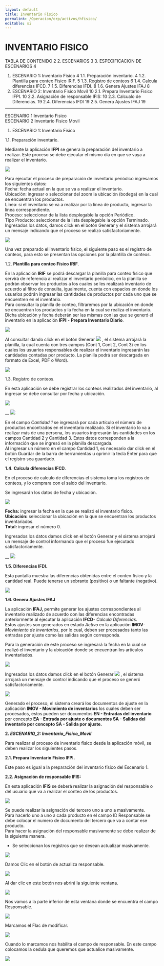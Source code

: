 ```yaml
---
layout: default
title: Inventario Fisico
permalink: /Operacion/erp/activos/hfisico/
editable: si
---
```


# INVENTARIO FISICO

TABLA DE CONTENIDO	2
2. ESCENARIOS	3
3. ESPECIFICACION DE ESCENARIOS	4
1.	ESCENARIO 1:  Inventario Fisico	4
1.1.	Preparación inventario.	4
1.2.	Plantilla para conteo Físico IRIF.	5
1.3.	Registro de conteos	6
1.4.	Calcula diferencias IFCD.	7
1.5.	Diferencias IFDI.	8
1.6.	Genera Ajustes IFAJ	8
2.	ESCENARIO 2:  Inventario Fisico Movil	10
2.1.	Prepara Inventario Fisico IFPI.	10
2.2.	Asignación de responsable IFIS:	10
2.3.	Calcualo de Diferencias.	19
2.4.	Diferencias IFDI	19
2.5.	Genera Ajustes IFAJ	19

***********


ESCENARIO 1	Inventario Fisico  
ESCENARIO 2	Inventario Fisico Movil  


1.	ESCENARIO 1:  Inventario Fisico  

1.1.	Preparación inventario.  

Mediante la aplicación **IFPI** se genera la preparación del inventario a realizar. Este proceso se debe ejecutar el mismo día en que se vaya a realizar el inventario.  

![](IFPI.png)  

Para ejecutar el proceso de preparación de inventario periódico ingresamos los siguientes datos:  
Fecha: fecha actual en la que se va a realizar el inventario.  
Ubicación: ingresar o seleccionar del zoom la ubicación (bodega) en la cual se encuentran los productos.  
Línea: si el inventario se va a realizar por la línea de producto, ingresar la línea correspondiente.  
Proceso: seleccionar de la lista desplegable la opción Periódico.  
Tipo Producto: seleccionar de la lista desplegable la opción Terminado.  
Ingresados los datos, damos click en el botón Generar   y el sistema arrojará un mensaje indicando que el proceso se realizó satisfactoriamente.  

![](IFPI2.png)  

Una vez preparado el inventario físico, el siguiente paso es el registro de conteos, para esto se presentan las opciones por la plantilla de conteos.  

1.2.	**Plantilla para conteo Físico IRIF**.  

En la aplicación **IRIF** se podrá descargar la planilla para conteo físico que servirá de referencia al realizar el inventario periódico, en la planilla se podrán observar los productos a los cuales se les realizará inventario de acuerdo al filtro de consulta, igualmente, cuenta con espacios en donde los usuarios podrán ingresar las cantidades de productos por cada uno que se encuentren en el inventario.  
Para consultar la planilla de conteo, filtraremos por la ubicación en donde se encuentran los productos y la fecha en la cual se realiza el inventario. Dicha ubicación y fecha deberán ser las mismas con las que se generó el inventario en la aplicación **IFPI** - **Prepara Inventario Diario**.  

![](IFPI3.png)  

Al consultar dando click en el botón Generar ![](BOTON.png)   , el sistema arrojará la planilla, la cual cuenta con tres campos (Cont 1, Cont 2, Cont 3) en los cuales los usuarios responsables de realizar el inventario ingresarán las cantidades contadas por producto. La planilla podrá ser descargada en formato de Excel, PDF o Word).  

![](IRIF1.png)  

1.3.	Registro de conteos.  

En esta aplicación se debe registrar los conteos realizados del inventario, al ingresar se debe consultar por fecha y ubicación.  

![](IFIS2.png)  

__
![](IFIS3.png)  

En el campo _Cantidad 1_ se ingresará por cada artículo el número de productos encontrados en el inventario realizado. Si el inventario lo va a realizar más de una persona, los usuarios ingresarán las cantidades en los campos Cantidad 2 y Cantidad 3. Estos datos corresponden a la información que se ingresó en la planilla descargada.  
Al ingresar un número en el campo Cantidad 1, es necesario dar click en el botón Guardar de la barra de herramientas u oprimir la tecla Enter para que el registro sea guardado.  

**1.4.**	**Calcula diferencias IFCD.**

En el proceso de calculo de diferencias el sistema toma los registros de conteos, y lo comprara con el saldo del inventario.  


Se ingresarán los datos de fecha y ubicación.  

![](IFCD1.png)  

**Fecha:** ingresar la fecha en la que se realizó el inventario físico.  
**Ubicación:** seleccionar la ubicación en la que se encuentran los productos inventariados.  
**Total:** ingresar el número 0.  


Ingresados los datos damos click en el botón Generar   y el sistema arrojará un mensaje de control informando que el proceso fue ejecutado satisfactoriamente.  

__
![](IFCD2.png)  

**1.5.	Diferencias IFDI.**

Esta pantalla muestra las diferencias obtenidas entre el conteo físico y la cantidad real. Puede tenerse un sobrante (positivo) o un faltante (negativo).  

![](IFDI1.png)  

**1.6.	Genera Ajustes IFAJ**  

La aplicación **IFAJ,** permite generar los ajustes correspondientes al inventario realizado de acuerdo con las diferencias encontradas anteriormente al ejecutar la aplicación **IFCD**- _Calcula Diferencias_.  
Estos ajustes son generados en estado _Activo_ en la aplicación **IMOV**- _Movimiento de inventarios_, por lo cual, deben ser procesados tanto las entradas por ajuste como las salidas según corresponda.  

Para la generación de este proceso se ingresará la fecha en la cual se realizó el inventario y la ubicación donde se encuentran los artículos inventariados.  

![](IFAJ2.png)  

Ingresados los datos damos click en el botón Generar  ![](BOTON.png)  , el sistema arrojará un mensaje de control indicando que el proceso se generó satisfactoriamente.  

![](IFAJ3.png)  

Generado el proceso, el sistema creará los documentos de ajuste en la aplicación **IMOV - Movimiento de inventarios** los cuales deben ser procesados, estos pueden ser documentos **EN - Entradas del inventario** por concepto **EA - Entrada por ajuste o documentos SA - Salidas del inventario por concepto SA - Salida por ajuste.**  

**2.	_ESCENARIO_2:_  _Inventario_Fisico_Movil_**

Para realizar el proceso de inventario físico desde la aplicación móvil, se deben realizar los siguientes pasos.

**2.1.	Prepara Inventario Fisico IFPI.**

Este paso es igual a la preparación del inventario físico del Escenario 1.

**2.2.	Asignación de responsable IFIS:**

En esta aplicación **IFIS** se deberá realizar la asignación del responsable o del usuario que va a realizar el conteo de los productos.  

![](IFIS4.png)  

Se puede realizar la asignación del tercero uno a uno a masivamente.  
Para hacerlo uno a uno a cada producto en el campo ID Responsable se debe colocar el numero de documento del tercero que va a contar ese producto.  
Para hacer la asignación del responsable masivamente se debe realizar de la siguiente manera.  

-	Se seleccionan los registros que se desean actualizar masivamente.  

![](IFIS5.png)  

Damos Clic en el botón de actualiza responsable.  

![](IFIS6.png)  

Al dar clic en este botón nos abrirá la siguiente ventana.  

![](IFIS7.png)  

Nos vamos a la parte inferior de esta ventana donde se encuentra el campo Responsable.  

![](IFIS8.png)  

Marcamos el Flac de modificar.  

![](IFIS9.png)  

Cuando lo marcamos nos habilita el campo de responsable. En este campo colocamos la cedula que queremos que actualice masivamente.  

![](IFIS10.png)  



































































